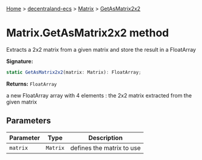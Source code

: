 [Home](./index) &gt; [decentraland-ecs](./decentraland-ecs.md) &gt; [Matrix](./decentraland-ecs.matrix.md) &gt; [GetAsMatrix2x2](./decentraland-ecs.matrix.getasmatrix2x2.md)

# Matrix.GetAsMatrix2x2 method

Extracts a 2x2 matrix from a given matrix and store the result in a FloatArray

**Signature:**
```javascript
static GetAsMatrix2x2(matrix: Matrix): FloatArray;
```
**Returns:** `FloatArray`

a new FloatArray array with 4 elements : the 2x2 matrix extracted from the given matrix

## Parameters

|  Parameter | Type | Description |
|  --- | --- | --- |
|  `matrix` | `Matrix` | defines the matrix to use |

